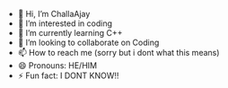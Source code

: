 - 👋 Hi, I’m ChallaAjay
- 👀 I’m interested in coding
- 🌱 I’m currently learning C++
- 💞️ I’m looking to collaborate on Coding
- 📫 How to reach me (sorry but i dont what this means)
- 😄 Pronouns: HE/HIM
- ⚡ Fun fact: I DONT KNOW!!

<!---
ChalAjJay/ChalAjJay is a ✨ special ✨ repository because its `README.md` (this file) appears on your GitHub profile.
You can click the Preview link to take a look at your changes.
--->
